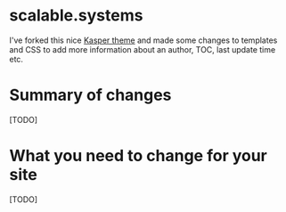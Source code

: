 # scalable.systems

I've forked this nice [Kasper theme](https://github.com/rosario/kasper) and made some changes to templates and CSS to add more information about an author, TOC, last update time etc.

# Summary of changes
[TODO]

# What you need to change for your site
[TODO]


